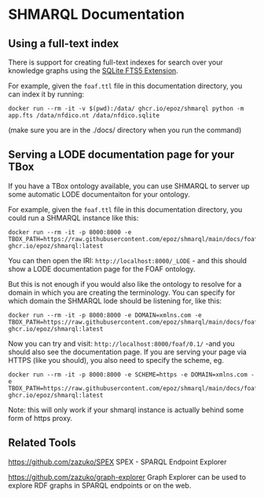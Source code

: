 # SHMARQL Documentation

## Using a full-text index

There is support for creating full-text indexes for search over your knowledge graphs using the [SQLite FTS5 Extension](https://www.sqlite.org/fts5.html).

For example, given the `foaf.ttl` file in this documentation directory, you can index it by running:

```
docker run --rm -it -v $(pwd):/data/ ghcr.io/epoz/shmarql python -m app.fts /data/nfdico.nt /data/nfdico.sqlite
```

(make sure you are in the ./docs/ directory when you run the command)

## Serving a LODE documentation page for your TBox

If you have a TBox ontology available, you can use SHMARQL to server up some automatic LODE documentaiton for your ontology.

For example, given the `foaf.ttl` file in this documentation directory, you could run a SHMARQL instance like this:

```
docker run --rm -it -p 8000:8000 -e TBOX_PATH=https://raw.githubusercontent.com/epoz/shmarql/main/docs/foaf.ttl ghcr.io/epoz/shmarql:latest
```

You can then open the IRI: `http://localhost:8000/_LODE` - and this should show a LODE documentation page for the FOAF ontology.

But this is not enough if you would also like the ontology to resolve for a domain in which you are creating the terminology.
You can specify for which domain the SHMARQL lode should be listening for, like this:

```
docker run --rm -it -p 8000:8000 -e DOMAIN=xmlns.com -e TBOX_PATH=https://raw.githubusercontent.com/epoz/shmarql/main/docs/foaf.ttl ghcr.io/epoz/shmarql:latest
```

Now you can try and visit: `http://localhost:8000/foaf/0.1/` -and you should also see the documentation page. If you are serving your page via HTTPS (like you should), you also need to specify the scheme, eg.

```
docker run --rm -it -p 8000:8000 -e SCHEME=https -e DOMAIN=xmlns.com -e TBOX_PATH=https://raw.githubusercontent.com/epoz/shmarql/main/docs/foaf.ttl ghcr.io/epoz/shmarql:latest
```

Note: this will only work if your shmarql instance is actually behind some form of https proxy.

## Related Tools

https://github.com/zazuko/SPEX SPEX - SPARQL Endpoint Explorer

https://github.com/zazuko/graph-explorer Graph Explorer can be used to explore RDF graphs in SPARQL endpoints or on the web.
